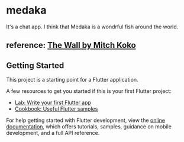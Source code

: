 # medaka
It's a chat app.
I think that Medaka is a wondrful fish around the world.
## reference: [The Wall by Mitch Koko](https://www.youtube.com/watch?v=yJ7qQxzkh9E&t=362s)
##

## Getting Started

This project is a starting point for a Flutter application.

A few resources to get you started if this is your first Flutter project:

- [Lab: Write your first Flutter app](https://docs.flutter.dev/get-started/codelab)
- [Cookbook: Useful Flutter samples](https://docs.flutter.dev/cookbook)

For help getting started with Flutter development, view the
[online documentation](https://docs.flutter.dev/), which offers tutorials,
samples, guidance on mobile development, and a full API reference.
